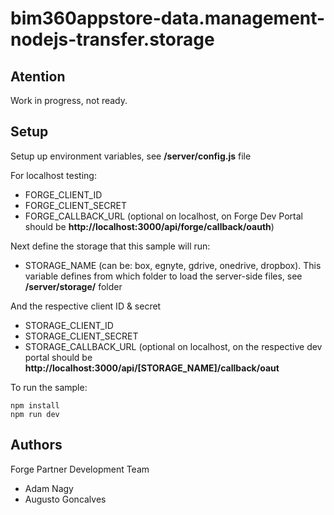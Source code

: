 # bim360appstore-data.management-nodejs-transfer.storage


## Atention

Work in progress, not ready.

## Setup

Setup up environment variables, see **/server/config.js** file

For localhost testing:

- FORGE\_CLIENT\_ID
- FORGE\_CLIENT\_SECRET
- FORGE\_CALLBACK\_URL (optional on localhost, on Forge Dev Portal should be **http://localhost:3000/api/forge/callback/oauth**)

Next define the storage that this sample will run:

- STORAGE_NAME (can be: box, egnyte, gdrive, onedrive, dropbox). This variable defines from which folder to load the server-side files, see **/server/storage/** folder

And the respective client ID & secret

- STORAGE\_CLIENT\_ID
- STORAGE\_CLIENT\_SECRET
- STORAGE\_CALLBACK\_URL (optional on localhost, on the respective dev portal should be **http://localhost:3000/api/[STORAGE_NAME]/callback/oaut**

To run the sample:

```
npm install
npm run dev
```

## Authors

Forge Partner Development Team

- Adam Nagy
- Augusto Goncalves

